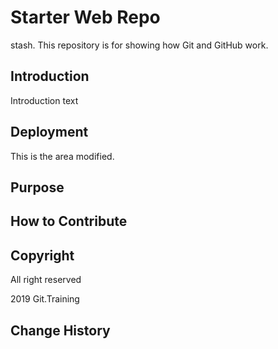 # Starter Web Repo

stash.
This repository is for showing how Git and GitHub work. 

## Introduction
Introduction text

## Deployment
This is the area modified.
## Purpose

## How to Contribute

## Copyright
All right reserved

2019 Git.Training

## Change History
